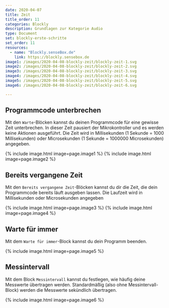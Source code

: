 ```yaml
---
date: 2020-04-07
title: Zeit
title_order: 11
categories: Blockly
description: Grundlagen zur Kategorie Audio
type: Document
set: blockly-erste-schritte
set_order: 11
resources:
  - name: "Blockly.senseBox.de"
    link: https://blockly.sensebox.de
image1: /images/2020-04-08-blockly-zeit/blockly-zeit-1.svg
image2: /images/2020-04-08-blockly-zeit/blockly-zeit-2.svg
image3: /images/2020-04-08-blockly-zeit/blockly-zeit-3.svg
image4: /images/2020-04-08-blockly-zeit/blockly-zeit-4.svg
image5: /images/2020-04-08-blockly-zeit/blockly-zeit-5.svg
image6: /images/2020-04-08-blockly-zeit/blockly-zeit-6.svg

---
```


## Programmcode unterbrechen
Mit den `Warte`-Blöcken kannst du deinen Programmcode für eine gewisse Zeit unterbrechen. In dieser Zeit pausiert der Mikrokontroller und es werden keine Aktionen ausgeführt. Die Zeit wird in Millisekunden (1 Sekunde = 1000 Millisekunden) oder Microsekunden (1 Sekunde = 1000000 Microsekunden) angegeben.

{% include image.html image=page.image1 %}
{% include image.html image=page.image2 %}

## Bereits vergangene Zeit
Mit den `Bereits vergangene Zeit`-Blöcken kannst du dir die Zeit, die dein Programmcode bereits läuft ausgeben lassen. Die Laufzeit wird in Millisekunden oder Microsekunden angegeben

{% include image.html image=page.image3 %}
{% include image.html image=page.image4 %}

## Warte für immer
Mit dem `Warte für immer`-Block kannst du dein Programm beenden.

{% include image.html image=page.image5 %}

## Messintervall
Mit dem Block `Messintervall` kannst du festlegen, wie häufig deine Messwerte übertragen werden. Standardmäßig (also ohne Messintervall-Block) werden die Messwerte sekündlich übertragen.

{% include image.html image=page.image6 %}
